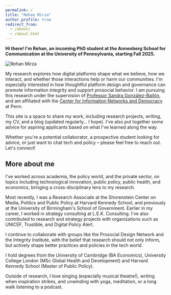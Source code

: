 ```yaml
---
permalink: /
title: "Rehan Mirza"
author_profile: true
redirect_from: 
  - /about/
  - /about.html
---
```

<style>
.author__avatar {
  display: none !important;
}
</style>
<style>
.page__title {
  display: none;
}
</style>
<link rel="stylesheet" href="{{ '/assets/css/custom.css' | relative_url }}">

<div class="homepage-content">

  <!-- Top intro (bold) -->
  <p class="intro-lead">
    <strong>Hi there! I'm Rehan, an incoming PhD student at the Annenberg School for Communication at the University of Pennsylvania, starting Fall 2025.</strong>
  </p>

  <!-- Research block: photo left, text right -->
  <div class="research-block">
    <img src="{{ '/images/Profile1.jpg' | relative_url }}"
         alt="Rehan Mirza"
         class="profile-photo-left"
         loading="lazy">
    <div class="research-text">
      <p>My research explores how digital platforms shape what we believe, how we interact, and whether those interactions help or harm our communities. I'm especially interested in how thoughtful platform design and governance can promote information integrity and support prosocial behavior. I am pursuing this research under the supervision of
      <a href="https://www.asc.upenn.edu/people/faculty/sandra-gonzalez-bailon" target="_blank" rel="noopener">
       Professor Sandra Gonz&aacute;lez-Bail&oacute;n</a>, and am affiliated with the <a href="https://cind.asc.upenn.edu" target="_blank" rel="noopener">
      Center for Information Networks and Democracy</a> at Penn.</p>
    </div>
  </div>
  <p>This site is a space to share my work, including research projects, writing, my CV, and a blog (updated regularly… I hope). I've also put together some advice for aspiring applicants based on what I've learned along the way.</p>
  
  <p>Whether you're a potential collaborator, a prospective student looking for advice, or just want to chat tech and policy – please feel free to reach out. Let's connect!</p>
  
  <h2>More about me</h2>
  
  <p>I've worked across academia, the policy world, and the private sector, on topics including technological innovation, public policy, public health, and economics, bringing a cross-disciplinary lens to my research.</p>
  
  <p>Most recently, I was a Research Associate at the Shorenstein Center on Media, Politics and Public Policy at Harvard Kennedy School, and previously at the University of Birmingham's School of Government. Earlier in my career, I worked in strategy consulting at L.E.K. Consulting. I've also contributed to research and strategy projects with organizations such as UNICEF, Trustible, and Digital Policy Alert.</p>
  
  <p>I continue to collaborate with groups like the Prosocial Design Network and the Integrity Institute, with the belief that research should not only inform, but actively shape better practices and policies in the tech world.</p>
  
  <p>I hold degrees from the University of Cambridge (BA Economics), University College London (MSc Global Health and Development) and Harvard Kennedy School (Master of Public Policy).</p>

  <p>Outside of research, I love singing (especially musical theatre!), writing when inspiration strikes, and unwinding with yoga, meditation, or a long walk listening to a podcast.</p>

</div>